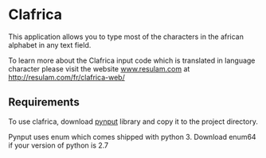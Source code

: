# Clafrica
This application allows you to type most of the characters in the african alphabet in any text field.

To learn more about the Clafrica input code which is translated in language character please visit the website www.resulam.com at http://resulam.com/fr/clafrica-web/

## Requirements
To use clafrica, download [pynput](https://pypi.python.org/pypi/pynput) library and copy it to the project directory. 

Pynput uses enum which comes shipped with python 3. Download enum64 if your version of python is 2.7
